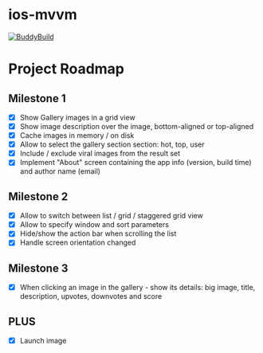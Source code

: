 # ios-mvvm

[![BuddyBuild](https://dashboard.buddybuild.com/api/statusImage?appID=5719442f14fc3f0100865fcb&branch=master&build=latest)](https://dashboard.buddybuild.com/apps/5719442f14fc3f0100865fcb/build/latest)

# Project Roadmap

## Milestone 1
- [x] Show Gallery images in a grid view
- [x] Show image description over the image, bottom-aligned or top-aligned
- [x] Cache images in memory / on disk
- [x] Allow to select the gallery section section: hot, top, user
- [x] Include / exclude viral images from the result set
- [x] Implement "About" screen containing the app info (version, build time) and author name (email)

## Milestone 2
- [x] Allow to switch between list / grid / staggered grid view
- [x] Allow to specify window and sort parameters
- [x] Hide/show the action bar when scrolling the list
- [x] Handle screen orientation changed

## Milestone 3
- [x] When clicking an image in the gallery - show its details: big image, title, description, upvotes, downvotes and score

## PLUS
- [x] Launch image
